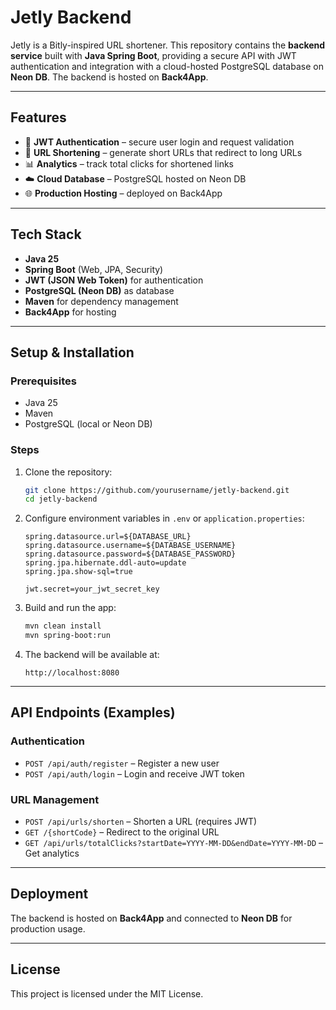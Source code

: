 # Jetly Backend

Jetly is a Bitly-inspired URL shortener.
This repository contains the **backend service** built with **Java Spring Boot**, providing a secure API with JWT authentication and integration with a cloud-hosted PostgreSQL database on **Neon DB**.
The backend is hosted on **Back4App**.

---

## Features

* 🔐 **JWT Authentication** – secure user login and request validation
* 🔗 **URL Shortening** – generate short URLs that redirect to long URLs
* 📊 **Analytics** – track total clicks for shortened links
* ☁️ **Cloud Database** – PostgreSQL hosted on Neon DB
* 🌐 **Production Hosting** – deployed on Back4App

---

## Tech Stack

* **Java 25**
* **Spring Boot** (Web, JPA, Security)
* **JWT (JSON Web Token)** for authentication
* **PostgreSQL (Neon DB)** as database
* **Maven** for dependency management
* **Back4App** for hosting

---

## Setup & Installation

### Prerequisites

* Java 25
* Maven
* PostgreSQL (local or Neon DB)

### Steps

1. Clone the repository:

   ```bash
   git clone https://github.com/yourusername/jetly-backend.git
   cd jetly-backend
   ```

2. Configure environment variables in `.env` or `application.properties`:

   ```properties
   spring.datasource.url=${DATABASE_URL}
   spring.datasource.username=${DATABASE_USERNAME}
   spring.datasource.password=${DATABASE_PASSWORD}
   spring.jpa.hibernate.ddl-auto=update
   spring.jpa.show-sql=true

   jwt.secret=your_jwt_secret_key
   ```

3. Build and run the app:

   ```bash
   mvn clean install
   mvn spring-boot:run
   ```

4. The backend will be available at:

   ```
   http://localhost:8080
   ```

---

## API Endpoints (Examples)

### Authentication

* `POST /api/auth/register` – Register a new user
* `POST /api/auth/login` – Login and receive JWT token

### URL Management

* `POST /api/urls/shorten` – Shorten a URL (requires JWT)
* `GET /{shortCode}` – Redirect to the original URL
* `GET /api/urls/totalClicks?startDate=YYYY-MM-DD&endDate=YYYY-MM-DD` – Get analytics

---

## Deployment

The backend is hosted on **Back4App** and connected to **Neon DB** for production usage.

---

## License

This project is licensed under the MIT License.
